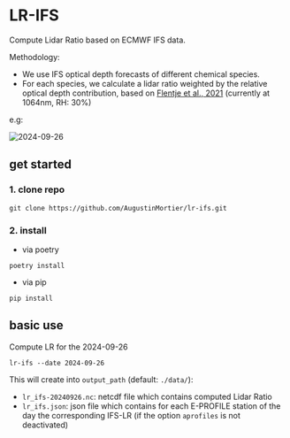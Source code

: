 # LR-IFS

Compute Lidar Ratio based on ECMWF IFS data.

Methodology:
- We use IFS optical depth forecasts of different chemical species.
- For each species, we calculate a lidar ratio weighted by the relative optical depth contribution, based on [Flentje et al., 2021](https://gmd.copernicus.org/articles/14/1721/2021/gmd-14-1721-2021.pdf) (currently at 1064nm, RH: 30%)

e.g:

![2024-09-26](examples/examples/lr-1064nm-rh30-20240926.png)


## get started

### 1. clone repo
```
git clone https://github.com/AugustinMortier/lr-ifs.git
```

### 2. install
- via poetry
```
poetry install
```

- via pip
```
pip install
```

## basic use
Compute LR for the 2024-09-26

```
lr-ifs --date 2024-09-26
```

This will create into `output_path` (default: `./data/`):
- `lr_ifs-20240926.nc`: netcdf file which contains computed Lidar Ratio
- `lr_ifs.json`: json file which contains for each E-PROFILE station of the day the corresponding IFS-LR (if the option `aprofiles` is not deactivated)